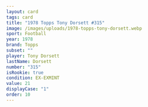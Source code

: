 ```yaml
---
layout: card
tags: card
title: "1978 Topps Tony Dorsett #315"
image: /images/uploads/1978-topps-tony-dorsett.webp
sport: Football
year: 1978
brand: Topps
subset: ""
player: Tony Dorsett
lastName: Dorsett
number: "315"
isRookie: true
condition: EX-EXMINT
value: 21
displayCase: "1"
order: 10
---
```


